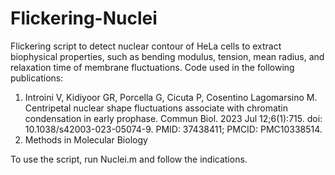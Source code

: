 # Flickering-Nuclei

Flickering script to detect nuclear contour of HeLa cells to extract biophysical properties, such as bending modulus, tension, mean radius, and relaxation time of membrane fluctuations.
Code used in the following publications:
1) Introini V, Kidiyoor GR, Porcella G, Cicuta P, Cosentino Lagomarsino M. Centripetal nuclear shape fluctuations associate with chromatin condensation in early prophase. Commun Biol. 2023 Jul 12;6(1):715. doi: 10.1038/s42003-023-05074-9. PMID: 37438411; PMCID: PMC10338514.
2) Methods in Molecular Biology

To use the script, run Nuclei.m and follow the indications.
